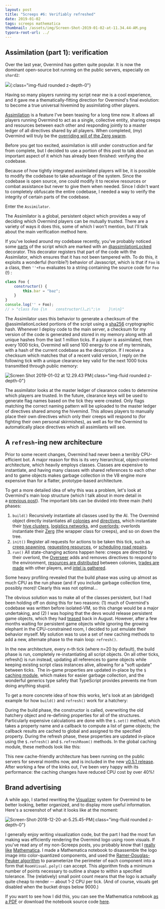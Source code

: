 ```yaml
---
layout: post
title: "Screeps #6: Verifiably refreshed"
date: 2019-01-02
tags: screeps mathematica
thumbnail: /assets/img/Screen-Shot-2019-01-02-at-11.34.44-AM.png
typora-root-url: ../
---
```


## Assimilation (part 1): verification

Over the last year, Overmind has gotten quite popular. It is now the dominant open-source bot running on the public servers, especially on `shard2`:

![](/assets/img/Screen-Shot-2019-01-02-at-11.34.44-AM.png){:class="img-fluid rounded z-depth-0"}

Having so many players running my script near me is a cool experience, and it gave me a thematically-fitting direction for Overmind's final evolution: to become a true universal hivemind by assimilating other players.

[Assimilation](https://github.com/bencbartlett/Overmind/blob/master/src/assimilation/Assimilator_obfuscated.js) is a feature I've been teasing for a long time now. It allows all players running Overmind to act as a single, collective entity, sharing creeps and resources between each other and responding jointly to a master ledger of all directives shared by all players. When completed, (my) Overmind will truly be the [overriding will of the Zerg swarm](https://starcraft.fandom.com/wiki/Overmind).

Before you get too excited, assimilation is still under construction and far from complete, but I decided to use a portion of this post to talk about an important aspect of it which has already been finished: verifying the codebase.

Because of how tightly integrated assimilated players will be, it is possible to modify the codebase to take advantage of the system. Since the codebase is open source, one could modify it to receive resources or combat assistance but never to give them when needed. Since I didn't want to completely obfuscate the entire codebase, I needed a way to verify the integrity of certain parts of the codebase.

Enter the `Assimilator`.

The Assimilator is a global, persistent object which provides a way of deciding which Overmind players can be mutually trusted. There are a variety of ways it does this, some of which I won't mention, but I'll talk about the main verification method here.

If you've looked around my codebase recently, you've probably noticed some [parts](https://github.com/bencbartlett/Overmind/blob/master/src/logistics/TerminalNetwork.ts#L53) of the script which are marked with an [@assimilationLocked](https://github.com/bencbartlett/Overmind/blob/master/src/assimilation/decorator.ts) decorator. This decorator registers that part of the code with the Assimilator, which ensures that it has not been tampered with. To do this, it exploits a wonderful (horrible?) behavior of Javascript, which is that if `Foo` is a class, then `''+Foo` evaluates to a string containing the source code for `Foo` (!) :

```js
class Foo {
    constructor() {
        this.bar = "baz";
    }
}
console.log('' + Foo);
// > "class Foo {\n    constructor()…z\";\n    }\n\n}"
```

The Assimilator uses this behavior to generate a checksum of the @assimilationLocked portions of the script using a [sha256](https://github.com/bencbartlett/Overmind/blob/master/src/algorithms/sha256.ts) cryptographic hash. Whenever I deploy code to the main server, a checksum for my version of the code is generated and stored in my memory along with all unique hashes from the last 1 million ticks. If a player is assimilated, then every 1000 ticks, Overmind will send 100 energy to one of my terminals, with a hash of the current codebase as the description. If I receive a checksum which matches that of a recent valid version, I reply on the following tick with a unique clearance key valid for the next 1000 ticks transmitted through public memory:

![Screen Shot 2019-01-02 at 12.29.43 PM](/assets/img/Screen-Shot-2019-01-02-at-12.29.43-PM.png){:class="img-fluid rounded z-depth-0"}

The assimilator looks at the master ledger of clearance codes to determine which players are trusted. In the future, clearance keys will be used to generate flag names based on the tick they were created. Only flags matching the correct naming pattern will be uploaded to the master ledger of directives shared among the hivemind. This allows players to manually place their own directives which only their creeps will respond to (for fighting their own personal skirmishes), as well as for the Overmind to automatically place directives which all assimilants will see.

## A `refresh`\-ing new architecture

Prior to some recent changes, Overmind had never been a terribly CPU-efficient bot. A major reason for this is its very hierarchical, object-oriented architecture, which heavily employs classes. Classes are expensive to instantiate, and having many classes with shared references to each other and to game objects makes garbage collection in the V8 engine more expensive than for a flatter, prototype-based architecture.

To get a more detailed idea of why this was a problem, let's look at Overmind's main loop structure (which I talk about in more detail in a [previous post](https://bencbartlett.wordpress.com/2018/01/15/screeps-1-overlord-overload/)). The important bits can be divided into three main (heh) phases:

1. `build()` Recursively instantiate all classes used by the AI. The Overmind object directly instantiates all [colonies](https://github.com/bencbartlett/Overmind/blob/master/src/Colony.ts) and [directives](https://github.com/bencbartlett/Overmind/blob/master/src/directives/Directive.ts), which instantiate their [hive clusters](https://github.com/bencbartlett/Overmind/blob/master/src/Colony.ts#L428), [logistics networks](https://github.com/bencbartlett/Overmind/blob/master/src/logistics/LogisticsNetwork.ts), and [overlords](https://github.com/bencbartlett/Overmind/blob/master/src/overlords/Overlord.ts); overlords instantiate their [Zerg](https://github.com/bencbartlett/Overmind/blob/master/src/zerg/Zerg.ts) (the wrapper class for creeps), and so on down the tree.
2. `init()` Register all requests for actions to be taken this tick, such as [creep spawning](https://github.com/bencbartlett/Overmind/blob/master/src/overlords/Overlord.ts#L310), [requesting resources](https://github.com/bencbartlett/Overmind/blob/master/src/hiveClusters/commandCenter.ts#L108), or [scheduling road repairs](https://github.com/bencbartlett/Overmind/blob/master/src/logistics/RoadLogistics.ts).
3. `run()` All state-changing actions happen here: creeps are directed by their overlord, the [Overseer](https://github.com/bencbartlett/Overmind/blob/master/src/Overseer.ts) adds and removes directives to respond to the environment, [resources are distributed](https://github.com/bencbartlett/Overmind/blob/master/src/logistics/TerminalNetwork.ts) between colonies, [trades are made](https://github.com/bencbartlett/Overmind/blob/master/src/logistics/TradeNetwork.ts) with other players, and [intel is gathered](https://github.com/bencbartlett/Overmind/blob/master/src/intel/RoomIntel.ts).

Some heavy profiling revealed that the build phase was using up almost as much CPU as the run phase (and if you include garbage collection time, possibly more)! Clearly this was not optimal...

The obvious solution was to make all of the classes persistent, but I had been holding off on doing this for two reasons: (1) much of Overmind's codebase was written before isolated-VM, so this change would be a major undertaking, and (2) I was hoping that the devs would release persistent game objects, which they had [teased](https://screeps.com/forum/topic/2307/development-updates) back in August. However, after a few months waiting for persistent game objects while ignoring the growing elephant in the CPU-constrained room, I decided to just emulate their behavior myself. My solution was to use a set of new caching methods to add a new, alternate phase to the main loop: `refresh()`.

In the new architecture, every n-th tick (where n=20 by default), the build phase is run, completely re-instantiating all script objects. On all other ticks, refresh() is run instead, updating all references to game objects while keeping existing script class instances alive, allowing for a "soft update" between ticks.  The in-game properties are updated in-place by the `$` [caching module](https://github.com/bencbartlett/Overmind/blob/master/src/caching/GlobalCache.ts), which makes for easier garbage collection, and the wonderful generics type safety that TypeScript provides prevents me from doing anything stupid.

To get a more concrete idea of how this works, let's look at an (abridged) example for how `build()` and `refresh()` work for a hatchery:

<script src="https://gist.github.com/bencbartlett/e8f0e92cc8ef7f3601240eb57aaed98d.js"></script>

During the build phase, the constructor is called, overwriting the old hatchery object and re-defining properties for all of the structures. Particularly expensive calculations are done with the `$.set()` method, which takes a property name and a callback to compute a list of game objects; the callback results are cached to global and assigned to the specified property. During the refresh phase, these properties are updated in-place using the `$.refresh()` and `$.refreshRoom()` methods. In the global caching module, these methods look like this:

<script src="https://gist.github.com/bencbartlett/09406e22a7991a590d2b308f7ac6a0b7.js"></script>

This new cache-friendly architecture has been running on the public servers for several months now, and is included in the new [v0.5.1 release](https://github.com/bencbartlett/Overmind/releases). After working a few of the kinks out, I've been very happy with its performance: the caching changes have reduced CPU cost by over 40%!

## Brand advertising

A while ago, I started rewriting the [Visualizer](https://github.com/bencbartlett/Overmind/blob/master/src/visuals/Visualizer.ts) system for Overmind to be better looking, better organized, and to display more useful information. Here's a screenshot of what it looks like at the moment:

![Screen-Shot-2018-12-20-at-5.25.45-PM](/assets/img/Screen-Shot-2018-12-20-at-5.25.45-PM.png){:class="img-fluid rounded z-depth-0"}

I generally enjoy writing visualization code, but the part I had the most fun making was efficiently rendering the Overmind logo using room visuals. If you've read any of my non-Screeps posts, you probably know that I [really](https://bencbartlett.wordpress.com/2017/07/11/particle-in-a-fidget-spinner/) [like](https://bencbartlett.wordpress.com/2017/07/11/first-blog-post/) [Mathematica](https://bencbartlett.wordpress.com/2017/07/11/how-to-mathematica-a-practical-guide/). I made a Mathematica notebook to disassemble the logo image into color-quantized components, and used the [Ramer-Douglas-Peuker algorithm](https://en.wikipedia.org/wiki/Ramer%E2%80%93Douglas%E2%80%93Peucker_algorithm) to parameterize the perimeter of each component into a form that `RoomVisual.poly()` can accept. This algorithm finds a minimum number of points necessary to outline a shape to within a specified tolerance. The (relatively) small point count means that the logo is actually quite cheap to render -- about 1-2 CPU per tick. (And of course, visuals get disabled when the bucket drops below 9000.)

If you want to see how I did this, you can see the Mathematica notebook [as a PDF](https://bencbartlett.files.wordpress.com/2018/12/OvermindLogoManipulation.pdf "OvermindLogoManipulation") or download the notebook source code [here](https://www.dropbox.com/s/z4ztdzxqss5opqe/OvermindLogoManipulation.nb?dl=1).